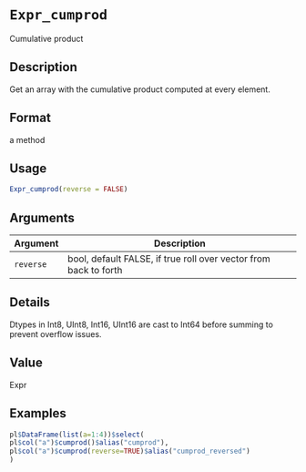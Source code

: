 # `Expr_cumprod`

Cumulative product


## Description

Get an array with the cumulative product computed at every element.


## Format

a method


## Usage

```r
Expr_cumprod(reverse = FALSE)
```


## Arguments

Argument      |Description
------------- |----------------
`reverse`     |     bool, default FALSE, if true roll over vector from back to forth


## Details

Dtypes in Int8, UInt8, Int16, UInt16 are cast to
 Int64 before summing to prevent overflow issues.


## Value

Expr


## Examples

```r
pl$DataFrame(list(a=1:4))$select(
pl$col("a")$cumprod()$alias("cumprod"),
pl$col("a")$cumprod(reverse=TRUE)$alias("cumprod_reversed")
)
```


